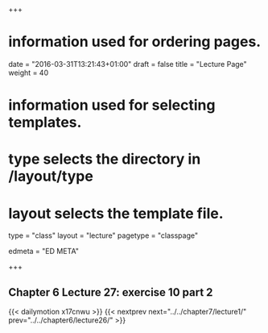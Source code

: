 +++
# information used for ordering pages.
date = "2016-03-31T13:21:43+01:00"
draft = false
title = "Lecture Page"
weight = 40

# information used for selecting templates.
# type selects the directory in /layout/type
# layout selects the template file.

type   = "class"
layout = "lecture"
pagetype = "classpage"





edmeta = "ED META"

+++
## Chapter 6 Lecture 27: exercise 10 part 2
{{< dailymotion x17cnwu >}}
{{< nextprev next="../../chapter7/lecture1/"     prev="../../chapter6/lecture26/"  >}}

